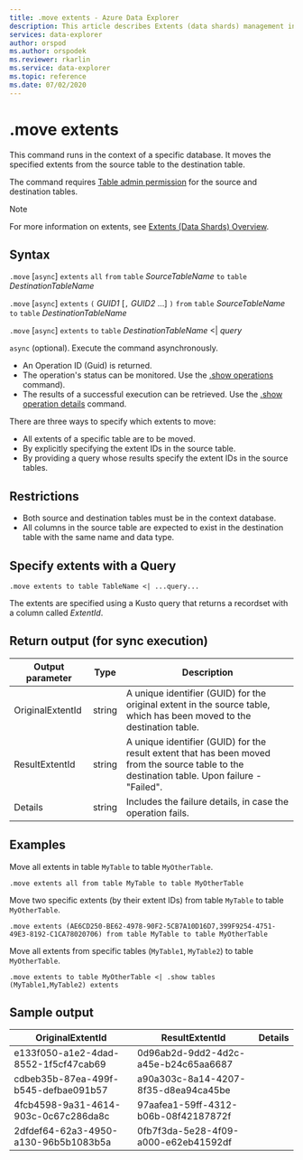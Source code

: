 ```yaml
---
title: .move extents - Azure Data Explorer
description: This article describes Extents (data shards) management in Azure Data Explorer.
services: data-explorer
author: orspod
ms.author: orspodek
ms.reviewer: rkarlin
ms.service: data-explorer
ms.topic: reference
ms.date: 07/02/2020
---
```


# .move extents

This command runs in the context of a specific database. It moves the specified extents from the source table to the destination table.

The command requires [Table admin permission](../management/access-control/role-based-authorization.md) for the source and destination tables.

> [!NOTE]
> For more information on extents, see [Extents (Data Shards) Overview](extents-overview.md).


## Syntax

`.move` [`async`] `extents` `all` `from` `table` *SourceTableName* `to` `table` *DestinationTableName*

`.move` [`async`] `extents` `(` *GUID1* [`,` *GUID2* ...] `)` `from` `table` *SourceTableName* `to` `table` *DestinationTableName* 

`.move` [`async`] `extents` `to` `table` *DestinationTableName* <| *query*

`async` (optional). Execute the command asynchronously. 
   * An Operation ID (Guid) is returned.
   * The operation's status can be monitored. Use the [.show operations](operations.md#show-operations) command).
   * The results of a successful execution can be retrieved. Use the [.show operation details](operations.md#show-operation-details) command.

There are three ways to specify which extents to move:
* All extents of a specific table are to be moved.
* By explicitly specifying the extent IDs in the source table.
* By providing a query whose results specify the extent IDs in the source tables.

## Restrictions

* Both source and destination tables must be in the context database.
* All columns in the source table are expected to exist in the destination table with the same name and data type.

## Specify extents with a Query

```kusto
.move extents to table TableName <| ...query...
```

The extents are specified using a Kusto query that returns a recordset with a column called *ExtentId*.

## Return output (for sync execution)

Output parameter |Type |Description
---|---|---
OriginalExtentId |string |A unique identifier (GUID) for the original extent in the source table, which has been moved to the destination table.
ResultExtentId |string |A unique identifier (GUID) for the result extent that has been moved from the source table to the destination table. Upon failure - "Failed".
Details |string |Includes the failure details, in case the operation fails.

## Examples

Move all extents in table `MyTable` to table `MyOtherTable`.

```kusto
.move extents all from table MyTable to table MyOtherTable
```

Move two specific extents (by their extent IDs) from table `MyTable` to table `MyOtherTable`.

```kusto
.move extents (AE6CD250-BE62-4978-90F2-5CB7A10D16D7,399F9254-4751-49E3-8192-C1CA78020706) from table MyTable to table MyOtherTable
```

Move all extents from specific tables (`MyTable1`, `MyTable2`) to table `MyOtherTable`.

```kusto
.move extents to table MyOtherTable <| .show tables (MyTable1,MyTable2) extents
```

## Sample output

|OriginalExtentId |ResultExtentId| Details
|---|---|---
|e133f050-a1e2-4dad-8552-1f5cf47cab69 |0d96ab2d-9dd2-4d2c-a45e-b24c65aa6687| 
|cdbeb35b-87ea-499f-b545-defbae091b57 |a90a303c-8a14-4207-8f35-d8ea94ca45be| 
|4fcb4598-9a31-4614-903c-0c67c286da8c |97aafea1-59ff-4312-b06b-08f42187872f| 
|2dfdef64-62a3-4950-a130-96b5b1083b5a |0fb7f3da-5e28-4f09-a000-e62eb41592df| 
